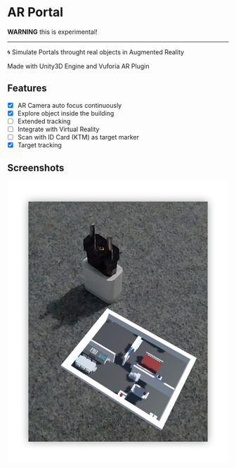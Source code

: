# AR Portal

**WARNING** this is experimental!

---

🌀 Simulate Portals throught real objects in Augmented Reality

Made with Unity3D Engine and Vuforia AR Plugin

## Features
- [x] AR Camera auto focus continuously
- [x] Explore object inside the building
- [ ] Extended tracking
- [ ] Integrate with Virtual Reality
- [ ] Scan with ID Card (KTM) as target marker
- [x] Target tracking

## Screenshots
![Gameplay](https://github.com/fardhanardhi/ARportal/blob/master/images/ss.png?raw=true "AR Portal Gameplay")
